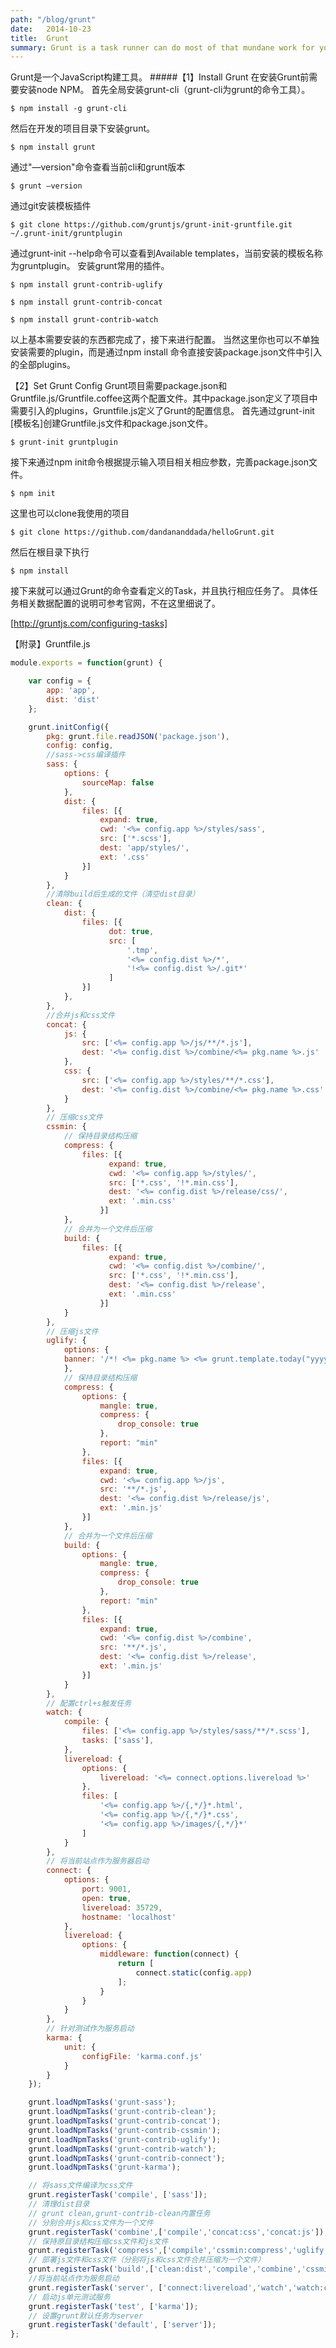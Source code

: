 ```yaml
---
path: "/blog/grunt"
date:   2014-10-23
title:  Grunt
summary: Grunt is a task runner can do most of that mundane work for you and your team with basically zero effort.
---
```

Grunt是一个JavaScript构建工具。
#####【1】Install Grunt
在安装Grunt前需要安装node NPM。
首先全局安装grunt-cli（grunt-cli为grunt的命令工具）。

`$ npm install -g grunt-cli`

然后在开发的项目目录下安装grunt。

 `$ npm install grunt`

通过"—version"命令查看当前cli和grunt版本

`$ grunt —version`

通过git安装模板插件

`$ git clone https://github.com/gruntjs/grunt-init-gruntfile.git ~/.grunt-init/gruntplugin`

通过grunt-init --help命令可以查看到Available templates，当前安装的模板名称为gruntplugin。
安装grunt常用的插件。

`$ npm install grunt-contrib-uglify` 

`$ npm install grunt-contrib-concat` 

`$ npm install grunt-contrib-watch`

以上基本需要安装的东西都完成了，接下来进行配置。
当然这里你也可以不单独安装需要的plugin，而是通过npm install 命令直接安装package.json文件中引入的全部plugins。

【2】Set Grunt Config
Grunt项目需要package.json和Gruntfile.js/Gruntfile.coffee这两个配置文件。其中package.json定义了项目中需要引入的plugins，Gruntfile.js定义了Grunt的配置信息。
首先通过grunt-init [模板名]创建Gruntfile.js文件和package.json文件。

`$ grunt-init gruntplugin `

接下来通过npm init命令根据提示输入项目相关相应参数，完善package.json文件。

`$ npm init`

这里也可以clone我使用的项目

`$ git clone https://github.com/dandananddada/helloGrunt.git`

然后在根目录下执行

`$ npm install`

接下来就可以通过Grunt的命令查看定义的Task，并且执行相应任务了。
具体任务相关数据配置的说明可参考官网，不在这里细说了。

[http://gruntjs.com/configuring-tasks]

[http://gruntjs.com/configuring-tasks]: http://gruntjs.com/configuring-tasks
【附录】Gruntfile.js

```javascript
module.exports = function(grunt) {

    var config = {
        app: 'app',
        dist: 'dist'
    };

    grunt.initConfig({
        pkg: grunt.file.readJSON('package.json'),
        config: config,
        //sass->css编译插件
        sass: {
            options: {
                sourceMap: false
            },
            dist: {
                files: [{
                    expand: true,
                    cwd: '<%= config.app %>/styles/sass',
                    src: ['*.scss'],
                    dest: 'app/styles/',
                    ext: '.css'
                }]
            }
        },
        //清除build后生成的文件（清空dist目录）
        clean: {
            dist: {
                files: [{
                      dot: true,
                      src: [
                          '.tmp',
                          '<%= config.dist %>/*',
                          '!<%= config.dist %>/.git*'
                      ]
                }]
            },
        },
        //合并js和css文件
        concat: {
            js: {
                src: ['<%= config.app %>/js/**/*.js'],
                dest: '<%= config.dist %>/combine/<%= pkg.name %>.js'
            },
            css: {
                src: ['<%= config.app %>/styles/**/*.css'],
                dest: '<%= config.dist %>/combine/<%= pkg.name %>.css'  
            }
        },
        // 压缩css文件
        cssmin: {
            // 保持目录结构压缩
            compress: {
                files: [{
                      expand: true,
                      cwd: '<%= config.app %>/styles/',
                      src: ['*.css', '!*.min.css'],
                      dest: '<%= config.dist %>/release/css/',
                      ext: '.min.css'
                    }]
            },
            // 合并为一个文件后压缩
            build: {
                files: [{
                      expand: true,
                      cwd: '<%= config.dist %>/combine/',
                      src: ['*.css', '!*.min.css'],
                      dest: '<%= config.dist %>/release',
                      ext: '.min.css'
                    }]
            }
        },
        // 压缩js文件
        uglify: {
            options: {
            banner: '/*! <%= pkg.name %> <%= grunt.template.today("yyyy-mm-dd") %> */\n'
            },
            // 保持目录结构压缩
            compress: {
                options: {
                    mangle: true,
                    compress: {
                        drop_console: true
                    },
                    report: "min"
                },
                files: [{
                    expand: true,
                    cwd: '<%= config.app %>/js',
                    src: '**/*.js',
                    dest: '<%= config.dist %>/release/js',
                    ext: '.min.js'
                }]
            },
            // 合并为一个文件后压缩
            build: {
                options: {
                    mangle: true,
                    compress: {
                        drop_console: true
                    },
                    report: "min"
                },
                files: [{
                    expand: true,
                    cwd: '<%= config.dist %>/combine',
                    src: '**/*.js',
                    dest: '<%= config.dist %>/release',
                    ext: '.min.js'
                }]
            }
        },
        // 配置ctrl+s触发任务
        watch: {
            compile: {
                files: ['<%= config.app %>/styles/sass/**/*.scss'],
                tasks: ['sass'],
            },
            livereload: {
                options: {
                    livereload: '<%= connect.options.livereload %>'
                },
                files: [
                    '<%= config.app %>/{,*/}*.html',
                    '<%= config.app %>/{,*/}*.css',
                    '<%= config.app %>/images/{,*/}*'
                ]
            }
        },
        // 将当前站点作为服务器启动
        connect: {
            options: {
                port: 9001,
                open: true,
                livereload: 35729,
                hostname: 'localhost'
            },
            livereload: {
                options: {
                    middleware: function(connect) {
                        return [
                            connect.static(config.app)
                        ];
                    }
                }
            }
        },
        // 针对测试作为服务启动
        karma: {
            unit: {
                configFile: 'karma.conf.js'
            }
        }
    });

    grunt.loadNpmTasks('grunt-sass');
    grunt.loadNpmTasks('grunt-contrib-clean');
    grunt.loadNpmTasks('grunt-contrib-concat');
    grunt.loadNpmTasks('grunt-contrib-cssmin');
    grunt.loadNpmTasks('grunt-contrib-uglify');
    grunt.loadNpmTasks('grunt-contrib-watch');
    grunt.loadNpmTasks('grunt-contrib-connect');
    grunt.loadNpmTasks('grunt-karma');

    // 将sass文件编译为css文件
    grunt.registerTask('compile', ['sass']);
    // 清理dist目录
    // grunt clean,grunt-contrib-clean内置任务
    // 分别合并js和css文件为一个文件
    grunt.registerTask('combine',['compile','concat:css','concat:js']);
    // 保持原目录结构压缩css文件和js文件
    grunt.registerTask('compress',['compile','cssmin:compress','uglify:compress']);
    // 部署js文件和css文件（分别将js和css文件合并压缩为一个文件）
    grunt.registerTask('build',['clean:dist','compile','combine','cssmin:build','uglify:build']);
    //将当前站点作为服务启动
    grunt.registerTask('server', ['connect:livereload','watch','watch:compile']);
    // 启动js单元测试服务
    grunt.registerTask('test', ['karma']);
    // 设置grunt默认任务为server
    grunt.registerTask('default', ['server']);
};
```